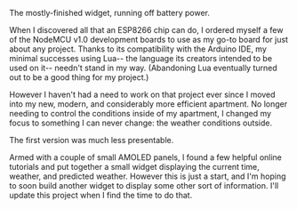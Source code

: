 The mostly-finished widget, running off battery power.

When I discovered all that an ESP8266 chip can do, I ordered myself a few of the NodeMCU v1.0 development boards to use as my go-to board for just about any project. Thanks to its compatibility with the Arduino IDE, my minimal successes using Lua-- the language its creators intended to be used on it-- needn't stand in my way. (Abandoning Lua eventually turned out to be a good thing for my project.)

However I haven't had a need to work on that project ever since I moved into my new, modern, and considerably more efficient apartment. No longer needing to control the conditions inside of my apartment, I changed my focus to something I can never change: the weather conditions outside.

The first version was much less presentable.

Armed with a couple of small AMOLED panels, I found a few helpful online tutorials and put together a small widget displaying the current time, weather, and predicted weather. However this is just a start, and I'm hoping to soon build another widget to display some other sort of information. I'll update this project when I find the time to do that.